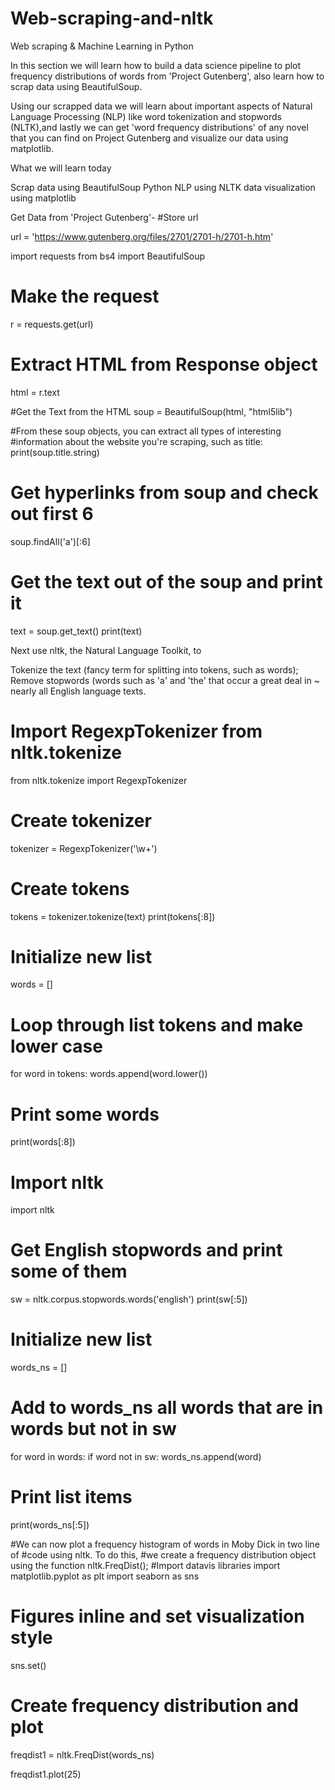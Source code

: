# Web-scraping-and-nltk
Web scraping &amp; Machine Learning in Python

In this section we will learn how to build a data science pipeline to plot frequency distributions of words from 'Project Gutenberg', also learn how to scrap data using BeautifulSoup.

Using our scrapped data we will learn about important aspects of Natural Language Processing (NLP) like word tokenization and stopwords (NLTK),and lastly we can get 'word frequency distributions' of any novel that you can find on Project Gutenberg and visualize our data using matplotlib.

What we will learn today

Scrap data using BeautifulSoup
Python NLP using NLTK
data visualization using matplotlib

Get Data from 'Project Gutenberg'-
#Store url

url = 'https://www.gutenberg.org/files/2701/2701-h/2701-h.htm'

import requests
from bs4 import BeautifulSoup
# Make the request
r = requests.get(url)
# Extract HTML from Response object
html = r.text

#Get the Text from the HTML
soup = BeautifulSoup(html, "html5lib")

#From these soup objects, you can extract all types of interesting
#information about the website you're scraping, such as title:
print(soup.title.string)

# Get hyperlinks from soup and check out first 6
soup.findAll('a')[:6]

# Get the text out of the soup and print it
text = soup.get_text()
print(text)

Next use nltk, the Natural Language Toolkit, to

Tokenize the text (fancy term for splitting into tokens, such as words);
Remove stopwords (words such as 'a' and 'the' that occur a great deal in ~ nearly all English language texts.
# Import RegexpTokenizer from nltk.tokenize
from nltk.tokenize import RegexpTokenizer
# Create tokenizer
tokenizer = RegexpTokenizer('\w+')

# Create tokens
tokens = tokenizer.tokenize(text)
print(tokens[:8])

# Initialize new list
words = []


# Loop through list tokens and make lower case
for word in tokens:
    words.append(word.lower())

# Print some words
print(words[:8])

# Import nltk
import nltk

# Get English stopwords and print some of them
sw = nltk.corpus.stopwords.words('english')
print(sw[:5])
# Initialize new list
words_ns = []

# Add to words_ns all words that are in words but not in sw
for word in words:
    if word not in sw:
        words_ns.append(word)

# Print list items 
print(words_ns[:5])

#We can now plot a frequency histogram of words in Moby Dick in two line of
#code using nltk. To do this,
#we create a frequency distribution object using the function nltk.FreqDist();
#Import datavis libraries
import matplotlib.pyplot as plt
import seaborn as sns

# Figures inline and set visualization style
sns.set()

# Create frequency distribution and plot

freqdist1 = nltk.FreqDist(words_ns)

freqdist1.plot(25)

